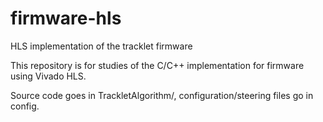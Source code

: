 # firmware-hls
HLS implementation of the tracklet firmware

This repository is for studies of the C/C++ implementation for firmware using Vivado HLS. 

Source code goes in TrackletAlgorithm/, configuration/steering files go in config.